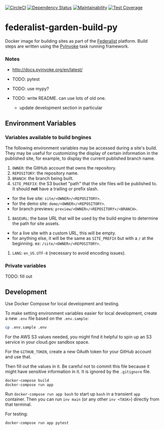 [![CircleCI](https://circleci.com/gh/18F/federalist-garden-build-py.svg?style=svg)](https://circleci.com/gh/18F/federalist-garden-build-py)
[![Dependency Status](https://gemnasium.com/badges/github.com/18F/federalist-garden-build-py.svg)](https://gemnasium.com/github.com/18F/federalist-garden-build-py)
[![Maintainability](https://api.codeclimate.com/v1/badges/322b89a24f0efc284dee/maintainability)](https://codeclimate.com/github/18F/federalist-garden-build-py/maintainability)
[![Test Coverage](https://api.codeclimate.com/v1/badges/322b89a24f0efc284dee/test_coverage)](https://codeclimate.com/github/18F/federalist-garden-build-py/test_coverage)

# federalist-garden-build-py

Docker image for building sites as part of the [Federalist][] platform. Build steps are written using the [PyInvoke][] task running framework.

### Notes

- http://docs.pyinvoke.org/en/latest/

- TODO: pytest
- TODO: use mypy?
- TODO: write README. can use lots of old one.
    - update development section in particular

## Environment Variables

### Variables available to build bngines

The following environment variables may be accessed during a site's build. They may be useful for customizing the display of certain information in the published site, for example, to display the current published branch name.

1. `OWNER`: the GitHub account that owns the repository.
1. `REPOSITORY`: the repository name.
1. `BRANCH`: the branch being built.
1. `SITE_PREFIX`: the S3 bucket "path" that the site files will be published to. It should **not** have a trailing or prefix slash.
  - for the live site: `site/<OWNER>/<REPOSITORY>`.
  - for the demo site: `demo/<OWNER>/<REPOSITORY>`.
  - for branch previews: `preview/<OWNER>/<REPOSITORY>/<BRANCH>`.
1. `BASEURL`: the base URL that will be used by the build engine to determine the path for site assets.
  - for a live site with a custom URL, this will be empty.
  - for anything else, it will be the same as `SITE_PREFIX` but
    with a `/` at the beginning. ex: `/site/<OWNER>/<REPOSITORY>`.
1. `LANG`: `en_US.UTF-8` (necessary to avoid encoding issues).

### Private variables

TODO: fill out

## Development

Use Docker Compose for local development and testing.

To make setting environment variables easier for local development,
create a new `.env` file based on the `.env.sample`:

```sh
cp .env.sample .env
```

For the AWS S3 values needed, you might find it helpful to
spin up an S3 service in your cloud.gov sandbox space.

For the `GITHUB_TOKEN`, create a new OAuth token for your GitHub account
and use that.

Then fill out the values in it. Be careful not to commit this file because
it might have sensitive information in it. It is ignored by the `.gitignore` file.

```
docker-compose build
docker-compose run app
```

Run `docker-compose run app bash` to start up `bash` in a transient `app` container. Then you can run `inv main` (or any other `inv <TASK>`) directly from that terminal.

For testing:

```sh
docker-compose run app pytest
```
[PyInvoke]: http://www.pyinvoke.org/
[Federalist]: https://federalist.18f.gov
